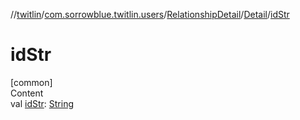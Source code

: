 //[twitlin](../../../index.md)/[com.sorrowblue.twitlin.users](../../index.md)/[RelationshipDetail](../index.md)/[Detail](index.md)/[idStr](id-str.md)



# idStr  
[common]  
Content  
val [idStr](id-str.md): [String](https://kotlinlang.org/api/latest/jvm/stdlib/kotlin/-string/index.html)  



